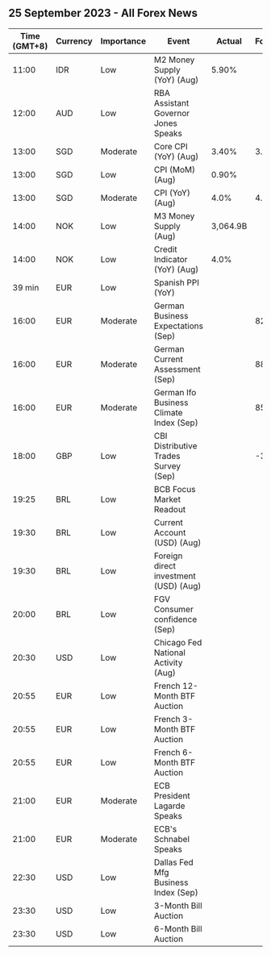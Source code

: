 ## 25 September 2023 - All Forex News

| Time (GMT+8) | Currency | Importance | Event | Actual | Forecast | Previous |
|------|----------|------------|-------|--------|----------|----------|
| 11:00 | IDR | Low | M2 Money Supply (YoY) (Aug) | 5.90% |  | 6.40% |
| 12:00 | AUD | Low | RBA Assistant Governor Jones Speaks |  |  |  |
| 13:00 | SGD | Moderate | Core CPI (YoY) (Aug) | 3.40% | 3.50% | 3.80% |
| 13:00 | SGD | Low | CPI (MoM) (Aug) | 0.90% |  | -0.20% |
| 13:00 | SGD | Moderate | CPI (YoY) (Aug) | 4.0% | 4.0% | 4.1% |
| 14:00 | NOK | Low | M3 Money Supply (Aug) | 3,064.9B |  | 3,118.3B |
| 14:00 | NOK | Low | Credit Indicator (YoY) (Aug) | 4.0% |  | 4.2% |
| 39 min | EUR | Low | Spanish PPI (YoY) |  |  | -8.4% |
| 16:00 | EUR | Moderate | German Business Expectations (Sep) |  | 82.9 | 82.6 |
| 16:00 | EUR | Moderate | German Current Assessment (Sep) |  | 88.0 | 89.0 |
| 16:00 | EUR | Moderate | German Ifo Business Climate Index (Sep) |  | 85.2 | 85.7 |
| 18:00 | GBP | Low | CBI Distributive Trades Survey (Sep) |  | -33 | -44 |
| 19:25 | BRL | Low | BCB Focus Market Readout |  |  |  |
| 19:30 | BRL | Low | Current Account (USD) (Aug) |  |  | -3.60B |
| 19:30 | BRL | Low | Foreign direct investment (USD) (Aug) |  |  | 4.20B |
| 20:00 | BRL | Low | FGV Consumer confidence (Sep) |  |  | 96.8 |
| 20:30 | USD | Low | Chicago Fed National Activity (Aug) |  |  | 0.12 |
| 20:55 | EUR | Low | French 12-Month BTF Auction |  |  | 3.773% |
| 20:55 | EUR | Low | French 3-Month BTF Auction |  |  | 3.830% |
| 20:55 | EUR | Low | French 6-Month BTF Auction |  |  | 3.828% |
| 21:00 | EUR | Moderate | ECB President Lagarde Speaks |  |  |  |
| 21:00 | EUR | Moderate | ECB's Schnabel Speaks |  |  |  |
| 22:30 | USD | Low | Dallas Fed Mfg Business Index (Sep) |  |  | -17.2 |
| 23:30 | USD | Low | 3-Month Bill Auction |  |  | 5.315% |
| 23:30 | USD | Low | 6-Month Bill Auction |  |  | 5.300% |
